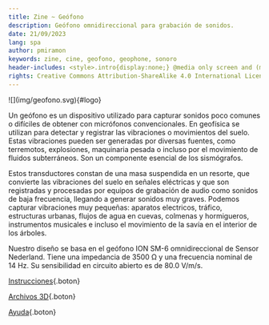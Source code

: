 ```yaml
---
title: Zine ~ Geófono
description: Geófono omnidireccional para grabación de sonidos.
date: 21/09/2023
lang: spa
author: pmiramon
keywords: zine, cine, geofono, geophone, sonoro
header-includes: <style>.intro{display:none;} @media only screen and (min-width:665px) {a.seleccion.geofono::before{content:"➞ "; font-weight:bolder;}}</style>
rights: Creative Commons Attribution-ShareAlike 4.0 International License
---
```


<div class="presentacion">
![](img/geofono.svg){#logo}

Un geófono es un dispositivo utilizado para capturar sonidos poco comunes o difíciles de obtener con micrófonos convencionales. En geofísica se utilizan para detectar y registrar las vibraciones o movimientos del suelo. Estas vibraciones pueden ser generadas por diversas fuentes, como terremotos, explosiones, maquinaria pesada o incluso por el movimiento de fluidos subterráneos. Son un componente esencial de los sismógrafos.

Estos transductores constan de una masa suspendida en un resorte, que convierte las vibraciones del suelo en señales eléctricas y que son registradas y procesadas por equipos de grabación de audio como sonidos de baja frecuencia, llegando a generar sonidos muy graves. Podemos capturar vibraciones muy pequeñas: aparatos electricos, tráfico, estructuras urbanas, flujos de agua en cuevas, colmenas y hormigueros, instrumentos musicales e incluso el movimiento de la savía en el interior de los árboles.

Nuestro diseño se basa en el geófono ION SM-6 omnidireccional de Sensor Nederland. Tiene una impedancia de 3500 Ω y una frecuencia nominal de 14 Hz. Su sensibilidad en circuito abierto es de 80.0 V/m/s.

</div>

<div class="botonera">

[Instrucciones](instrucciones.html){.boton}

[Archivos 3D](3D/geofono.FCStd){.boton}

[Ayuda](ayuda.html){.boton}

</div>
